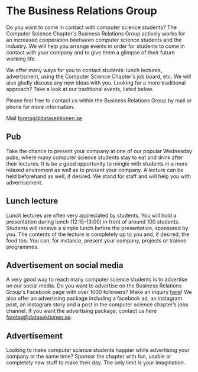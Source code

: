 # The Business Relations Group

Do you want to come in contact with computer science students?
The Computer Science Chapter's Business Relations Group actively works for an increased
cooperation beetween computer science students and the industry. We will help
you arrange events in order for students to come in contact with your company
and to give them a glimpse of their future working life.

We offer many ways for you to contact students: lunch lectures, advertisment,
using the Computer Science Chapter's job board, etc. We will also gladly discuss
any new ideas with you. Looking for a more traditional approach? Take a look at
our traditional events, listed below.

Please feel free to contact us within the Business Relations Group by mail or phone
for more information.

Mail [foretag@datasektionen.se](mailto:foretag@datasektionen.se)


## Pub

Take the chance to present your company at one of our popular Wednesday pubs,
where many computer science students stay to eat and drink after their lectures.
It is be a good opportunity to mingle with students in a more relaxed enviroment
as well as to present your company. A lecture can be held beforehand as well, if
desired. We stand for staff and will help you with advertisement.

## Lunch lecture

Lunch lectures are often very appreciated by students. You will hold a
presentation during lunch (12:15-13:00) in front of around 100 students.
Students will receive a simple lunch before the presentation, sponsored
by you. The contents of the lecture is completely up to you and, if
desired, the food too. You can, for instance, present your company, projects or
trainee programmes.

## Advertisement on social media

A very good way to reach many computer science students is to advertise on our social media. Do you want to advertise on the Business Relations Group's Facebook page with over 1000 followers? Make an inquiry [here](https://docs.google.com/forms/d/e/1FAIpQLSckG6WdOWUJzq-wQZYSc600Ted_N6PY6QM5l65DILzeyPFZoA/viewform?usp=sf_link)! We also offer an advertising package including  a facebook ad, an instagram post, an instagram story and a post in the computer science chapter’s jobs channel. If you want the advertising package, contact us here [foretag@datasektionen.se](mailto:foretag@datasektionen.se).

## Advertisement

Looking to make computer science students happier while advertising your company
at the same time? Sponsor the chapter with fun, usable or completely new
stuff to make their day. The only limit is your imagination.
